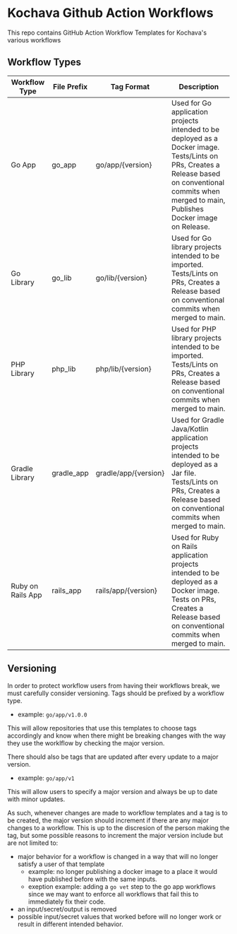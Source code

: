 # Kochava Github Action Workflows

This repo contains GitHub Action Workflow Templates for Kochava's various workflows

## Workflow Types

| Workflow Type | File Prefix | Tag Format        | Description                                                                                                                                                                                             |
|---------------|-------------|-------------------|---------------------------------------------------------------------------------------------------------------------------------------------------------------------------------------------------------|
| Go App        | go_app      | go/app/{version}  | Used for Go application projects intended to be deployed as a Docker image. Tests/Lints on PRs, Creates a Release based on conventional commits when merged to main, Publishes Docker image on Release. |
| Go Library    | go_lib      | go/lib/{version}  | Used for Go library projects intended to be imported. Tests/Lints on PRs, Creates a Release based on conventional commits when merged to main.                                                          |
| PHP Library   | php_lib     | php/lib/{version} | Used for PHP library projects intended to be imported. Tests/Lints on PRs, Creates a Release based on conventional commits when merged to main.                                                         |
| Gradle Library   | gradle_app     | gradle/app/{version} | Used for Gradle Java/Kotlin application projects intended to be deployed as a Jar file. Tests/Lints on PRs, Creates a Release based on conventional commits when merged to main.                                                         |
| Ruby on Rails App   | rails_app     | rails/app/{version} | Used for Ruby on Rails application projects intended to be deployed as a Docker image. Tests on PRs, Creates a Release based on conventional commits when merged to main.                                                         |

## Versioning

In order to protect workflow users from having their workflows break, we must carefully consider versioning. Tags should be prefixed by a workflow type. 

- example: `go/app/v1.0.0`

This will allow repositories that use this templates to choose tags accordingly and know when there might be breaking changes with the way they use the worklflow by checking the major version.

There should also be tags that are updated after every update to a major version.

- example: `go/app/v1`

This will allow users to specify a major version and always be up to date with minor updates.

As such, whenever changes are made to workflow templates and a tag is to be created, the major version should increment if there are any major changes to a workflow. This is up to the discresion of the person making the tag, but some possible reasons to increment the major version include but are not limited to:
 - major behavior for a workflow is changed in a way that will no longer satisfy a user of that template
   * example: no longer publishing a docker image to a place it would have published before with the same inputs.
   * exeption example: adding a `go vet` step to the go app workflows since we may want to enforce all workflows that fail this to immediately fix their code.
 - an input/secret/output is removed
 - possible input/secret values that worked before will no longer work or result in different intended behavior.
